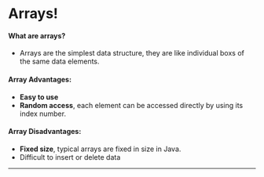 # Arrays!
#### What are arrays?
* Arrays are the simplest data structure, they are like individual boxs of the same data elements.
#### Array Advantages:
* **Easy to use**
* **Random access**, each element can be accessed directly by using its index number.
#### Array Disadvantages:
* **Fixed size**, typical arrays are fixed in size in Java.
* Difficult to insert or delete data

* **

